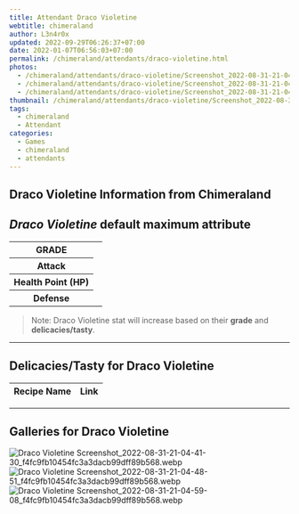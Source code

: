 ```yaml
---
title: Attendant Draco Violetine
webtitle: chimeraland
author: L3n4r0x
updated: 2022-09-29T06:26:37+07:00
date: 2022-01-07T06:56:03+07:00
permalink: /chimeraland/attendants/draco-violetine.html
photos:
  - /chimeraland/attendants/draco-violetine/Screenshot_2022-08-31-21-04-41-30_f4fc9fb10454fc3a3dacb99dff89b568.webp
  - /chimeraland/attendants/draco-violetine/Screenshot_2022-08-31-21-04-48-51_f4fc9fb10454fc3a3dacb99dff89b568.webp
  - /chimeraland/attendants/draco-violetine/Screenshot_2022-08-31-21-04-59-08_f4fc9fb10454fc3a3dacb99dff89b568.webp
thumbnail: /chimeraland/attendants/draco-violetine/Screenshot_2022-08-31-21-04-41-30_f4fc9fb10454fc3a3dacb99dff89b568.webp
tags:
  - chimeraland
  - Attendant
categories:
  - Games
  - chimeraland
  - attendants
---
```


<link
  rel="stylesheet"
  href="https://rawcdn.githack.com/dimaslanjaka/Web-Manajemen/870a349/css/bootstrap-5-3-0-alpha3-wrapper.css"
/>
<section id="bootstrap-wrapper">
  <div data-bs-theme="dark">
    <h2>Draco Violetine Information from Chimeraland</h2>
    <h2 id="attribute"><i>Draco Violetine</i> default maximum attribute</h2>
    <div class="row">
      <div class="col mb-2">
        <div class="card">
          <div class="card-body">
            <table>
              <tr>
                <th>GRADE</th>
                <td><br /></td>
              </tr>
              <tr>
                <th>Attack</th>
                <td></td>
              </tr>
              <tr>
                <th>Health Point (HP)</th>
                <td></td>
              </tr>
              <tr>
                <th>Defense</th>
                <td></td>
              </tr>
            </table>
          </div>
        </div>
      </div>
    </div>
    <blockquote>
      Note: Draco Violetine stat will increase based on their <b>grade</b> and
      <b>delicacies/tasty</b>.
    </blockquote>
    <hr />
    <h2 id="delicacies">Delicacies/Tasty for Draco Violetine</h2>
    <div class="card">
      <div class="card-body">
        <div class="table-responsive">
          <table class="table table-striped">
            <thead>
              <tr>
                <th>Recipe Name</th>
                <th>Link</th>
              </tr>
            </thead>
            <tbody></tbody>
          </table>
        </div>
      </div>
    </div>
    <hr />
    <div id="gallery">
      <h2>Galleries for Draco Violetine</h2>
      <div class="row">
        <div class="col-lg-6 col-12">
          <img
            src="https://www.webmanajemen.com/chimeraland/attendants/draco-violetine/Screenshot_2022-08-31-21-04-41-30_f4fc9fb10454fc3a3dacb99dff89b568.webp"
            alt="Draco Violetine Screenshot_2022-08-31-21-04-41-30_f4fc9fb10454fc3a3dacb99dff89b568.webp"
          />
        </div>
        <div class="col-lg-6 col-12">
          <img
            src="https://www.webmanajemen.com/chimeraland/attendants/draco-violetine/Screenshot_2022-08-31-21-04-48-51_f4fc9fb10454fc3a3dacb99dff89b568.webp"
            alt="Draco Violetine Screenshot_2022-08-31-21-04-48-51_f4fc9fb10454fc3a3dacb99dff89b568.webp"
          />
        </div>
        <div class="col-lg-6 col-12">
          <img
            src="https://www.webmanajemen.com/chimeraland/attendants/draco-violetine/Screenshot_2022-08-31-21-04-59-08_f4fc9fb10454fc3a3dacb99dff89b568.webp"
            alt="Draco Violetine Screenshot_2022-08-31-21-04-59-08_f4fc9fb10454fc3a3dacb99dff89b568.webp"
          />
        </div>
      </div>
    </div>
  </div>
</section>